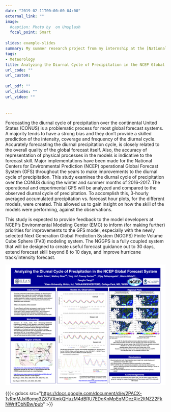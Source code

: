 ```yaml
---
date: "2019-02-11T00:00:00-04:00"
external_link: ""
image:
  #caption: Photo by  on Unsplash
  focal_point: Smart
  
slides: example-slides
summary: My summer research project from my internship at the [National Centers for Environmental Prediction](https://www.ncep.noaa.gov)
tags:
- Meteorology
title: Analyzing the Diurnal Cycle of Precipitation in the NCEP Global Forecast System
url_code: ""
url_custom: 

url_pdf: ""
url_slides: ""
url_video: ""


---
```

Forecasting the diurnal cycle of precipitation over the continental United States (CONUS) is a problematic process for most global forecast systems. A majority tends to have a strong bias and they don’t provide a skilled prediction of the intensity, coverage and frequency of the diurnal cycle. Accurately forecasting the diurnal precipitation cycle, is closely related to the overall quality of the global forecast itself. Also, the accuracy of representation of physical processes in the models is indicative to the forecast skill. Major implementations have been made for the National Centers for Environmental Prediction (NCEP) operational Global Forecast System (GFS) throughout the years to make improvements to the diurnal cycle of precipitation. This study examines the diurnal cycle of precipitation over the CONUS during the winter and summer months of 2016-2017. The operational and experimental GFS will be analyzed and compared to the observed diurnal cycle of precipitation. To accomplish this, 3-hourly averaged accumulated precipitation vs. forecast hour plots, for the different models, were created. This allowed us to gain insight on how the skill of the models were performing, against the observations. 

This study is expected to provide feedback to the model developers at NCEP’s Environmental Modeling Center (EMC) to inform (for making further) priorities for improvements to the GFS model, especially with the newly selected Next Generation Global Prediction System (NGGPS) Finite Volume Cube Sphere (FV3) modeling system. The NGGPS is a fully coupled system that will be designed to create useful forecast guidance out to 30 days, extend forecast skill beyond 8 to 10 days, and improve hurricane track/intensity forecast.


![](NCEP_Poster.png)

{{{< gdocs src="https://docs.google.com/document/d/e/2PACX-1vRmMJxl6omg3Z87VXmkQHuzM4dBRU7EDqKnMpEqMDezXie2ltNZZ2FkNWrlfDbNBw/pub" >}}


